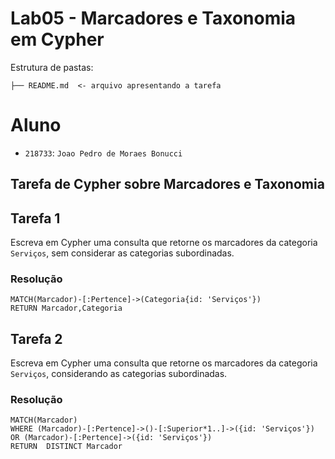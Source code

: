 # Lab05 - Marcadores e Taxonomia em Cypher

Estrutura de pastas:

~~~
├── README.md  <- arquivo apresentando a tarefa
~~~

# Aluno
* `218733`: `Joao Pedro de Moraes Bonucci`

## Tarefa de Cypher sobre Marcadores e Taxonomia

## Tarefa 1

Escreva em Cypher uma consulta que retorne os marcadores da categoria `Serviços`, sem considerar as categorias subordinadas.

### Resolução
~~~cypher
MATCH(Marcador)-[:Pertence]->(Categoria{id: 'Serviços'})
RETURN Marcador,Categoria
~~~


## Tarefa 2

Escreva em Cypher uma consulta que retorne os marcadores da categoria `Serviços`, considerando as categorias subordinadas.

### Resolução
~~~cypher
MATCH(Marcador)
WHERE (Marcador)-[:Pertence]->()-[:Superior*1..]->({id: 'Serviços'}) OR (Marcador)-[:Pertence]->({id: 'Serviços'})
RETURN  DISTINCT Marcador
~~~

